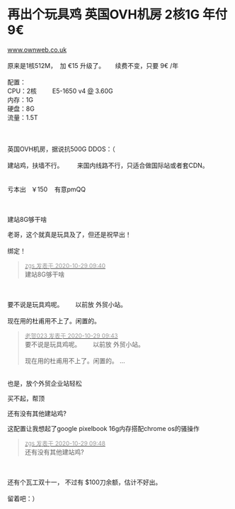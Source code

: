 # 再出个玩具鸡 英国OVH机房 2核1G  年付 9€


www.ownweb.co.uk<br />
<br />
原来是1核512M，&nbsp;&nbsp;加 €15 升级了。&nbsp; &nbsp;&nbsp; &nbsp;续费不变，只要 9€ /年<br />
<br />
配置：<br />
CPU：2核&nbsp; &nbsp;&nbsp; &nbsp;&nbsp; &nbsp;E5-1650 v4 <a href="https://www.hostloc.com/home.php?mod=space&amp;uid=175" target="_blank">@</a> 3.60G<br />
内存：1G<br />
硬盘：8G<br />
流量：1.5T<br />
<br />
<br />
<br />
英国OVH机房，据说抗500G DDOS：（<br />
<br />
建站鸡，扶墙不行。&nbsp; &nbsp;&nbsp; &nbsp;&nbsp;&nbsp;来国内线路不行，只适合做国际站或者套CDN。<br />
<br />
<br />
亏本出&nbsp; &nbsp;￥150&nbsp; &nbsp; 有意pmQQ<br />
<br />
<br />


建站8G够干啥

老哥，这个就真是玩具及了，但还是祝早出！<br />
<br />
绑定！

<div class="quote"><blockquote><font size="2"><a href="https://www.hostloc.com/forum.php?mod=redirect&amp;goto=findpost&amp;pid=9367725&amp;ptid=759686" target="_blank"><font color="#999999">zgs 发表于 2020-10-29 09:40</font></a></font><br />
建站8G够干啥</blockquote></div><br />
<br />
要不说是玩具鸡呢。&nbsp; &nbsp;&nbsp; &nbsp; 以前放 外贸小站。<br />
<br />
现在用的杜甫用不上了。闲置的。

<div class="quote"><blockquote><font size="2"><a href="https://www.hostloc.com/forum.php?mod=redirect&amp;goto=findpost&amp;pid=9367737&amp;ptid=759686" target="_blank"><font color="#999999">老贺023 发表于 2020-10-29 09:43</font></a></font><br />
要不说是玩具鸡呢。&nbsp; &nbsp;&nbsp; &nbsp; 以前放 外贸小站。<br />
<br />
现在用的杜甫用不上了。闲置的。 ...</blockquote></div><br />
也是，放个外贸企业站轻松

买不起，帮顶

还有没有其他建站鸡?

这配置让我想起了google pixelbook 16g内存搭配chrome os的骚操作<img src="static/image/smiley/default/lol.gif" smilieid="12" border="0" alt="" />

<div class="quote"><blockquote><font size="2"><a href="https://www.hostloc.com/forum.php?mod=redirect&amp;goto=findpost&amp;pid=9367765&amp;ptid=759686" target="_blank"><font color="#999999">zgs 发表于 2020-10-29 09:48</font></a></font><br />
还有没有其他建站鸡?</blockquote></div><br />
<br />
还有个瓦工双十一， 不过有 $100刀余额，估计不好出。<br />
<br />
留着吧：）
